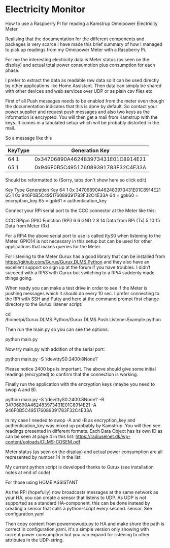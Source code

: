 # Electricity Monitor

How to use a Raspberry Pi for reading a Kamstrup Omnipower Electricity Meter

Realising that the documentation for the different components and packages is very scarce I have made this brief summary of how I managed to pick up readings from my Omnipower Meter with a Raspberry Pi.

For me the interesting electricity data is Meter status (as seen on the display) and actual total power consumption plus consumption for each phase.

I prefer to extract the data as readable raw data so it can be used directly by other applications like Home Assistant. Then data can simply be shared with other devices and web services over UDP or as plain csv files etc.

First of all Push messages needs to be enabled from the meter even though the documentation indicates that this is done by default. So contact your power supplier and request push messages and also two keys as the information is encrypted. You will then get a mail from Kamstrup with the keys. It comes in a tabulated setup which will be probably distorted in the mail.

So a message like this

|KeyType| Generation Key|
| ------------- | ------------- |
|64 1|0x34706890A462483973431E01C8914E21|
|65 1|0x946F0B5C495176089391783F32C4E33A|

Should be reformatted to (Sorry, tabs don't show here so click edit)

Key		Type	Generation	Key
64		1		0x			34706890A462483973431E01C8914E21
65		1		0x			946F0B5C495176089391783F32C4E33A
64 = gpk60 = encryption_key
65 = gpk61 = authentication_key

Connect your RPi serial port to the CCC connector at the Meter like this:

CCC		RPipin	  GPIO	    Function (RPi)
6        6        GND
2        8        14		Data from RPi (Tx)
5       10        15	    Data from Meter (Rx)
 
For a RPi4 the above serial port to use is called ttyS0 when listening to the Meter. GPIO14 is not necessary in this setup but can be used for other applications that makes queries for the Meter.

For listening to the Meter Gurux has a good library that can be installed from https://github.com/Gurux/Gurux.DLMS.Python and they also have an excellent support so sign up at the forum if you have troubles. I didn’t succeed with a RPi3 with Gurux but switching to a RPi4 suddenly made things going.

When ready you can make a test drive in order to see if the Meter is pushing messages which it should do every 10 sec. I prefer connecting to the RPi with SSH and Putty and here at the command prompt first change directory to the Gurux listener script:

cd /home/pi/Gurux.DLMS.Python/Gurux.DLMS.Push.Listener.Example.python

Then run the main.py so you can see the options:

python main.py

Now try main.py with addition of the serial port:

python main.py -S ‘/dev/ttyS0:2400:8None1’

Please notice 2400 bps is important. The above should give some initial readings (encrypted) to confirm that the connection is working.

Finally run the application with the encryption keys (maybe you need to swop A and B).

python main.py -S ‘/dev/ttyS0:2400:8None1’ -B 34706890A462483973431E01C8914E21 -A 946F0B5C495176089391783F32C4E33A

In my case I needed to swop -A and -B as encryption_key and authentication_key was mixed up probably by Kamstrup. You will then see readings presented in different formats. Each Data Object has its own ID as can be seen at page 4 in this list: https://radiuselnet.dk/wp-content/uploads/DLMS-COSEM.pdf

Meter status (as seen on the display) and actual power consumption are all represented by number 14 in the list.

My current python script is developed thanks to Gurux (see installation notes at end of code)

For those using HOME ASSISTANT

As the RPi (hopefully) now broadcasts messages at the same network as your HA, you can create a sensor that listens to UDP. As UDP is not supported as a standard HA-component, this can be done instead by creating a sensor that calls a python-script every second.
sensor. See configuration.yaml

Then copy content from powernowudp.py to HA and make shure the path is correct in configuration.yaml.
It's a simple version only showing with current power consumption but you can expand for listening to other attributes in the UDP-string.
